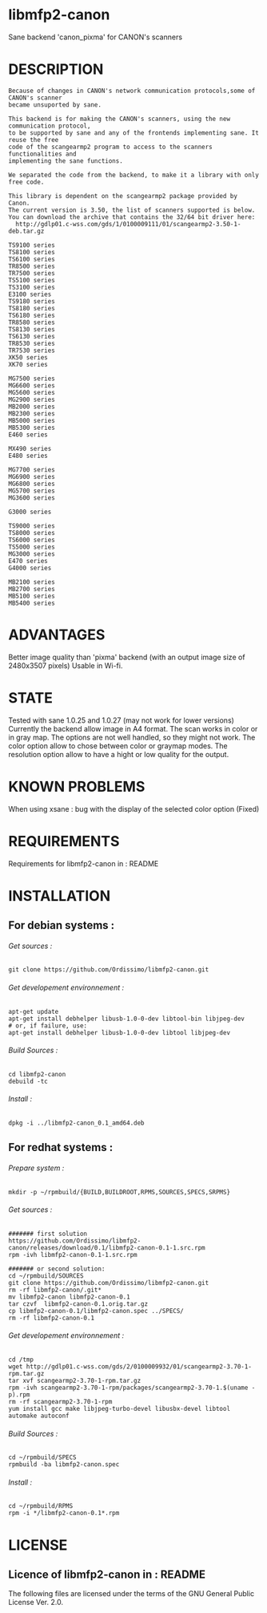 # libmfp2-canon
Sane backend 'canon_pixma' for CANON's scanners

# DESCRIPTION

	Because of changes in CANON's network communication protocols,some of CANON's scanner 
	became unsuported by sane.

	This backend is for making the CANON's scanners, using the new communication protocol,
	to be supported by sane and any of the frontends implementing sane. It reuse the free
	code of the scangearmp2 program to access to the scanners functionalities and 
	implementing the sane functions.

	We separated the code from the backend, to make it a library with only free code.

	This library is dependent on the scangearmp2 package provided by Canon.
	The current version is 3.50, the list of scanners supported is below.
	You can download the archive that contains the 32/64 bit driver here:
	  http://gdlp01.c-wss.com/gds/1/0100009111/01/scangearmp2-3.50-1-deb.tar.gz
       
```
TS9100 series
TS8100 series
TS6100 series
TR8500 series
TR7500 series
TS5100 series
TS3100 series
E3100 series
TS9180 series
TS8180 series
TS6180 series
TR8580 series
TS8130 series
TS6130 series
TR8530 series
TR7530 series
XK50 series
XK70 series

MG7500 series
MG6600 series
MG5600 series
MG2900 series
MB2000 series
MB2300 series
MB5000 series
MB5300 series
E460 series

MX490 series
E480 series

MG7700 series
MG6900 series
MG6800 series
MG5700 series
MG3600 series

G3000 series

TS9000 series
TS8000 series
TS6000 series
TS5000 series
MG3000 series
E470 series
G4000 series

MB2100 series
MB2700 series
MB5100 series
MB5400 series
```
# ADVANTAGES

Better image quality than 'pixma' backend (with an output image size of 2480x3507 pixels) Usable in Wi-fi.

# STATE

Tested with sane 1.0.25 and 1.0.27 (may not work for lower versions)
Currently the backend allow image in A4 format.
The scan works in color or in gray map.
The options are not well handled, so they might not work.
The color option allow to chose between color or graymap modes.
The resolution option allow to have a hight or low quality for the output.

# KNOWN PROBLEMS

When using xsane :
bug with the display of the selected color option (Fixed)

# REQUIREMENTS

Requirements for libmfp2-canon in : README

# INSTALLATION

## For debian systems :
###### Get sources :
```
git clone https://github.com/Ordissimo/libmfp2-canon.git
```
###### Get developement environnement :
```
apt-get update
apt-get install debhelper libusb-1.0-0-dev libtool-bin libjpeg-dev
# or, if failure, use:
apt-get install debhelper libusb-1.0-0-dev libtool libjpeg-dev
```
###### Build Sources :
```
cd libmfp2-canon
debuild -tc
```
###### Install :
```
dpkg -i ../libmfp2-canon_0.1_amd64.deb
```

## For redhat systems :
###### Prepare system :
```
mkdir -p ~/rpmbuild/{BUILD,BUILDROOT,RPMS,SOURCES,SPECS,SRPMS}
```
###### Get sources :
```
####### first solution
https://github.com/Ordissimo/libmfp2-canon/releases/download/0.1/libmfp2-canon-0.1-1.src.rpm
rpm -ivh libmfp2-canon-0.1-1.src.rpm

####### or second solution:
cd ~/rpmbuild/SOURCES
git clone https://github.com/Ordissimo/libmfp2-canon.git
rm -rf libmfp2-canon/.git*
mv libmfp2-canon libmfp2-canon-0.1
tar czvf  libmfp2-canon-0.1.orig.tar.gz 
cp libmfp2-canon-0.1/libmfp2-canon.spec ../SPECS/
rm -rf libmfp2-canon-0.1
```
###### Get developement environnement :
```
cd /tmp
wget http://gdlp01.c-wss.com/gds/2/0100009932/01/scangearmp2-3.70-1-rpm.tar.gz
tar xvf scangearmp2-3.70-1-rpm.tar.gz
rpm -ivh scangearmp2-3.70-1-rpm/packages/scangearmp2-3.70-1.$(uname -p).rpm
rm -rf scangearmp2-3.70-1-rpm
yum install gcc make libjpeg-turbo-devel libusbx-devel libtool automake autoconf
```
###### Build Sources :
```
cd ~/rpmbuild/SPECS
rpmbuild -ba libmfp2-canon.spec
```
###### Install :
```
cd ~/rpmbuild/RPMS
rpm -i */libmfp2-canon-0.1*.rpm
```

# LICENSE

## Licence of libmfp2-canon in : README
The following files are licensed under the terms of the GNU General Public License Ver. 2.0.
	

